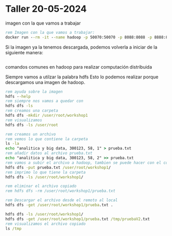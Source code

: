 # Taller 20-05-2024

imagen con la que vamos a trabajar

```cmd
rem Imagen con la que vamos a trabajar:
docker run --rm -it --name hadoop -p 50070:50070 -p 8088:8088 -p 8888:8888 -v "%cd%":/workspace jdvelasq/hadoop:2.10.1
```

Si la imagen ya la tenemos descargada, podemos volverla a iniciar de la siguiente manera:

```cmd

```

comandos comunes en hadoop para realizar computación distribuida

Siempre vamos a utilzar la palabra hdfs
Esto lo podemos realizar porque descargamos una imagen de hadoop.

```cmd
rem ayuda sobre la imagen
hdfs --help
rem siempre nos vamos a quedar con
hdfs dfs -ls
rem creamos una carpeta
hdfs dfs -mkdir /user/root/workshop1
rem visualizamos
hdfs dfs -ls /user/root

rem creamos un archivo
rem vemos lo que contiene la carpeta
ls -la 
echo "analitica y big data, 300123, 58, 1" > prueba.txt
rem añadir datos al archivo prueba.txt
echo "analitica y big data, 300123, 58, 2" >> prueba.txt
rem vamos a subir el archivo a hadoop, tambien se puede hacer con el comando -copyFromLocal
hdfs dfs -put prueba.txt /user/root/workshop1/
rem imprimo lo que tiene la carpeta
hdfs dfs -ls /user/root/workshop1/

rem eliminar el archivo copiado
rem hdfs dfs -rm /user/root/workshop1/prueba.txt

rem Descargar el archivo desde el remoto al local
hdfs dfs -get /user/root/workshop1/prueba.txt .

hdfs dfs -ls /user/root/workshop1/
hdfs dfs -get /user/root/workshop1/prueba.txt /tmp/pruebaV2.txt
rem visualizamos el archivo copiado
ls /tmp




```



